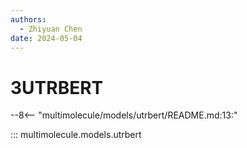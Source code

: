 ```yaml
---
authors:
  - Zhiyuan Chen
date: 2024-05-04
---
```


# 3UTRBERT

--8<-- "multimolecule/models/utrbert/README.md:13:"

::: multimolecule.models.utrbert
